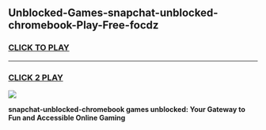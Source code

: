 
## Unblocked-Games-snapchat-unblocked-chromebook-Play-Free-focdz
<h3>
<a href="https://premium76.site?title=snapchat-unblocked-chromebook&ref=20M">CLICK TO PLAY</a></h3>
<hr>

<h3>
<a href="https://premium76.site?title=snapchat-unblocked-chromebook&ref=20M">CLICK 2 PLAY</a>
  
</h3>

<a href="https://premium76.site?title=snapchat-unblocked-chromebook&ref=19M"><img src="https://clearcache.store/games.png"></a>


**snapchat-unblocked-chromebook games unblocked: Your Gateway to Fun and Accessible Online Gaming**
